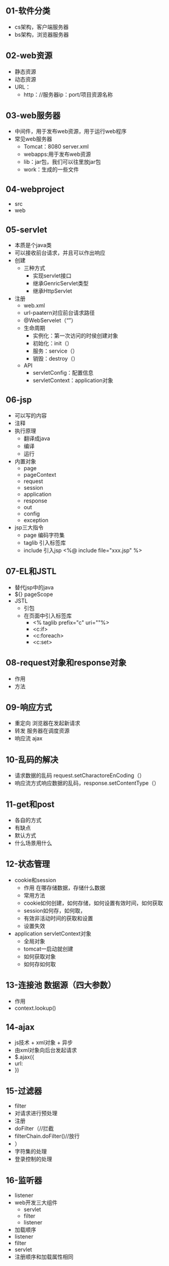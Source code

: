 ## 01-软件分类

+ cs架构，客户端服务器
+ bs架构，浏览器服务器

## 02-web资源

+ 静态资源
+ 动态资源
+ URL：
  + http：//服务器ip：port/项目资源名称

## 03-web服务器

+ 中间件，用于发布web资源，用于运行web程序
+ 常见web服务器
  + Tomcat：8080  server.xml
  + webapps:用于发布web资源
  + lib：jar包，我们可以往里放jar包
  + work：生成的一些文件



## 04-webproject

+ src
+ web

## 05-servlet

+ 本质是个java类
+ 可以接收前台请求，并且可以作出响应
+ 创建
  + 三种方式
    + 实现servlet接口
    + 继承GenricServlet类型
    + 继承HttpServlet
+ 注册
  + web.xml
  + url-paatern对应前台请求路径
  + @WebServelet（“”）
  + 生命周期
    + 实例化：第一次访问的时侯创建对象
    + 初始化：init（）
    + 服务：service（）
    + 销毁：destroy（）
  + API
    + servletConfig：配置信息
    + servletContext：application对象

## 06-jsp

+ 可以写的内容
+ 注释 <!--->
+ 执行原理
  + 翻译成java  
  + 编译
  + 运行
+ 内置对象
  + page
  + pageContext
  + request
  + session
  + application
  + response
  + out
  + config
  + exception
+ jsp三大指令
  + page 编码字符集
  + taglib 引入标签库
  + include 引入jsp  <%@ include file="xxx.jsp" %>

## 07-EL和JSTL

+ 替代jsp中的java
+ ${} pageScope
+ JSTL
  + 引包
  + 在页面中引入标签库
    + <% taglib prefix="c" uri=""%>
    + <c:if>
    + <c:foreach>
    + <c:set>

## 08-request对象和response对象

+ 作用
+ 方法

## 09-响应方式

+ 重定向 浏览器在发起新请求
+ 转发 服务器在调度资源
+ 响应流 ajax

## 10-乱码的解决

+ 请求数据的乱码 request.setCharactoreEnCoding（）
+ 响应流方式响应数据的乱码，response.setContentType（）

## 11-get和post

+ 各自的方式
+ 有缺点
+ 默认方式
+ 什么场景用什么

## 12-状态管理

+ cookie和session
  + 作用   在哪存储数据，存储什么数据
  + 常用方法
  + cookie如何创建，如何存储，如何设置有效时间，如何获取
  + session如何存，如何取，
  + 有效非活动时间的获取和设置
  + 设置失效
+ application  servletContext对象
  + 全局对象
  + tomcat一启动就创建
  + 如何获取对象
  + 如何存如何取

## 13-连接池  数据源（四大参数）

+ 作用
+ context.lookup()

## 14-ajax

+ js技术 + xml对象 + 异步
+ 由xml对象向后台发起请求
+ $.ajax({
+ url:
+ })

## 15-过滤器

+ filter
+ 对请求进行预处理
+ 注册
+ doFilter（//拦截
+ filterChain.doFilter()//放行
+ ）
+ 字符集的处理
+ 登录控制的处理

## 16-监听器

+ listener
+ web开发三大组件
  + servlet
  + filter
  + listener
+ 加载顺序
+ listener
+ filter
+ servlet
+ 注册顺序和加载属性相同